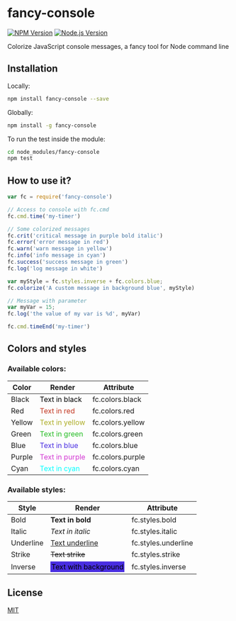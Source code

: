 # fancy-console

[![NPM Version][npm-image]][npm-url]
[![Node.js Version][node-version-image]][node-version-url]

Colorize JavaScript console messages, a fancy tool for Node command line

## Installation

Locally:
```sh
npm install fancy-console --save
```

Globally:
```sh
npm install -g fancy-console
```
To run the test inside the module:
```sh
cd node_modules/fancy-console
npm test
```

## How to use it?

```js
var fc = require('fancy-console')

// Access to console with fc.cmd
fc.cmd.time('my-timer')

// Some colorized messages
fc.crit('critical message in purple bold italic')
fc.error('error message in red')
fc.warn('warn message in yellow')
fc.info('info message in cyan')
fc.success('success message in green')
fc.log('log message in white')

var myStyle = fc.styles.inverse + fc.colors.blue;
fc.colorize('A custom message in background blue', myStyle)

// Message with parameter
var myVar = 15;
fc.log('the value of my var is %d', myVar)

fc.cmd.timeEnd('my-timer')
```
## Colors and styles
### Available colors:  

| Color  	|  Render 	|  Attribute |
| -----	  |  ------   |  --------- |
|  Black 	|  <span style="width:200px;height:10px;color:black;">Text in black</span>	| fc.colors.black |
|  Red 	|   <span style="width:200px;height:10px;color:rgb(194, 54, 33);">Text in red</span>	|  fc.colors.red |
|  Yellow 	|  <span style="width:200px;height:10px;color:rgb(173, 173, 39);">Text in yellow</span> 	|  fc.colors.yellow |
|  Green 	|   <span style="width:200px;height:10px;color:rgb(37, 188, 36);">Text in green</span>	|  fc.colors.green |
|  Blue	|  <span style="width:200px;height:10px;color:rgb(73, 46, 225);">Text in blue</span> 	|   fc.colors.blue |
|  Purple	|  <span style="width:200px;height:10px;color:rgb(211, 56, 211);">Text in purple</span>	|   fc.colors.purple |
|  Cyan 	|  <span style="width:200px;height:10px;color:cyan;">Text in cyan</span>	| fc.colors.cyan |

### Available styles:

| Style  	|  Render 	|  Attribute |
| -----   |  ------ 	|  --------- |
| Bold  	|  **Text in bold** 	|  fc.styles.bold |
| Italic  |  _Text in italic_ 	|  fc.styles.italic |
| Underline  	|  <span style="text-decoration:underline;">Text underline</span> 	|  fc.styles.underline |
| Strike  	|  ~~Text strike~~ 	|  fc.styles.strike |
| Inverse  	|  <span style="display:inline-block;padding:2px;background-color:rgb(73, 46, 225);color:black;">Text with background</span> 	|  fc.styles.inverse |

## License

[MIT](LICENSE)

[npm-image]: https://img.shields.io/npm/v/npm.svg
[npm-url]: https://npmjs.org/package/fancy-console
[node-version-image]: https://img.shields.io/node/v/accepts.svg
[node-version-url]: http://nodejs.org/download/
